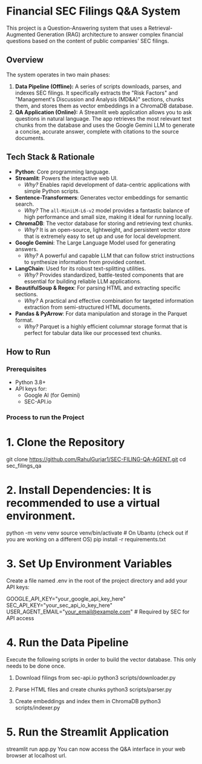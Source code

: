 # Financial SEC Filings Q&A System

This project is a Question-Answering system that uses a Retrieval-Augmented Generation (RAG) architecture to answer complex financial questions based on the content of public companies' SEC filings.

## Overview

The system operates in two main phases:

1.  **Data Pipeline (Offline):** A series of scripts downloads, parses, and indexes SEC filings. It specifically extracts the "Risk Factors" and "Management's Discussion and Analysis (MD&A)" sections, chunks them, and stores them as vector embeddings in a ChromaDB database.
2.  **QA Application (Online):** A Streamlit web application allows you to ask questions in natural language. The app retrieves the most relevant text chunks from the database and uses the Google Gemini LLM to generate a concise, accurate answer, complete with citations to the source documents.

## Tech Stack & Rationale

*   **Python**: Core programming language.
*   **Streamlit**: Powers the interactive web UI.
    *   *Why?* Enables rapid development of data-centric applications with simple Python scripts.
*   **Sentence-Transformers**: Generates vector embeddings for semantic search.
    *   *Why?* The `all-MiniLM-L6-v2` model provides a fantastic balance of high performance and small size, making it ideal for running locally.
*   **ChromaDB**: The vector database for storing and retrieving text chunks.
    *   *Why?* It is an open-source, lightweight, and persistent vector store that is extremely easy to set up and use for local development.
*   **Google Gemini**: The Large Language Model used for generating answers.
    *   *Why?* A powerful and capable LLM that can follow strict instructions to synthesize information from provided context.
*   **LangChain**: Used for its robust text-splitting utilities.
    *   *Why?* Provides standardized, battle-tested components that are essential for building reliable LLM applications.
*   **BeautifulSoup & Regex**: For parsing HTML and extracting specific sections.
    *   *Why?* A practical and effective combination for targeted information extraction from semi-structured HTML documents.
*   **Pandas & PyArrow**: For data manipulation and storage in the Parquet format.
    *   *Why?* Parquet is a highly efficient columnar storage format that is perfect for tabular data like our processed text chunks.

## How to Run

### Prerequisites

*   Python 3.8+
*   API keys for:
    *   Google AI (for Gemini)
    *   SEC-API.io

### Process to run the Project
# 1. Clone the Repository
git clone https://github.com/RahulGurjar1/SEC-FILING-QA-AGENT.git
cd sec_filings_qa

# 2. Install Dependencies: It is recommended to use a virtual environment.
python -m venv venv
source venv/bin/activate  # On Ubantu (check out if you are working on a different OS)
pip install -r requirements.txt

# 3. Set Up Environment Variables
Create a file named .env in the root of the project directory and add your API keys:

GOOGLE_API_KEY="your_google_api_key_here"
SEC_API_KEY="your_sec_api_io_key_here"
USER_AGENT_EMAIL="your_email@example.com" # Required by SEC for API access

# 4. Run the Data Pipeline
Execute the following scripts in order to build the vector database. This only needs to be done once.

1. Download filings from sec-api.io
python3 scripts/downloader.py

2. Parse HTML files and create chunks
python3 scripts/parser.py

3. Create embeddings and index them in ChromaDB
python3 scripts/indexer.py

# 5. Run the Streamlit Application
streamlit run app.py
You can now access the Q&A interface in your web browser at localhost url.